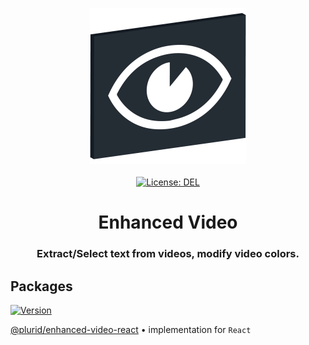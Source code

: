 <p align="center">
    <a target="_blank" href="https://deview.plurid.com">
        <img src="https://raw.githubusercontent.com/plurid/enhanced-video/master/about/identity/enhanced-video-logo.png" height="250px">
    </a>
    <br />
    <br />
    <a target="_blank" href="https://github.com/plurid/enhanced-video/blob/master/LICENSE">
        <img src="https://img.shields.io/badge/license-DEL-blue.svg?colorB=1380C3&style=for-the-badge" alt="License: DEL">
    </a>
</p>



<h1 align="center">
    Enhanced Video
</h1>


<h3 align="center">
    Extract/Select text from videos, modify video colors.
</h3>



## Packages

<a target="_blank" href="https://www.npmjs.com/package/@plurid/enhanced-video-react">
    <img src="https://img.shields.io/npm/v/@plurid/enhanced-video-react.svg?logo=npm&colorB=1380C3&style=for-the-badge" alt="Version">
</a>

[@plurid/enhanced-video-react][enhanced-video-react] • implementation for `React`

[enhanced-video-react]: https://github.com/plurid/enhanced-video/tree/master/packages/enhanced-video-react
